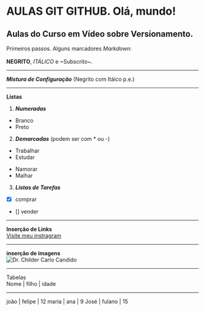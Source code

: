 # AULAS GIT GITHUB. Olá, mundo!
 ## Aulas do Curso em Vídeo sobre Versionamento.
 Primeiros passos. Alguns marcadores _Markdown:_</br></br>
 **NEGRITO**,  *ITÁLICO* e ~Subscrito~.
 ***
**_Mistura de Configuração_** (Negrito com Itáico p.e.)
___
**Listas**
1.  **_Numeradas_**
 * Branco
 * Preto
2. **_Demarcadas_** (podem ser com * ou -)
 * Trabalhar
 * Estudar
 - Namorar
 - Malhar
3. **_Listas de Tarefas_**
 - [x] comprar
 - [] vender
___
**Inserção de Links**</br>
[Visite meu instragram](https://www.instagram.com/childercandido/)
___
**inserção de imagens**</br>
![Dr. Childer Carlo Candido](https://user-images.githubusercontent.com/72885727/116605686-1ad50c80-a906-11eb-9bc3-e97826f40571.png)
***
Tabelas</br>
Nome | filho | idade
___ ___ ___
joão | felipe | 12
maria | ana | 9
José | fulano | 15